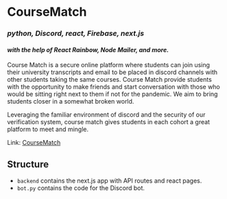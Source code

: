 # CourseMatch
### *python, Discord, react, Firebase, next.js*
#### *with the help of React Rainbow, Node Mailer, and more.*
Course Match is a secure online platform where students can join using their university transcripts and email to be placed in discord channels with other students taking the same courses. Course Match provide students with the opportunity to make friends and start conversation with those who would be sitting right next to them if not for the pandemic. We aim to bring students closer in a somewhat broken world.

Leveraging the familiar environment of discord and the security of our verification system, course match gives students in each cohort a great platform to meet and mingle.

Link: [CourseMatch](https://coursematch.online)

## Structure
- `backend` contains the next.js app with API routes and react pages.
- `bot.py` contains the code for the Discord bot.
